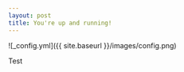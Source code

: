 ```yaml
---
layout: post
title: You're up and running!
---
```


![_config.yml]({{ site.baseurl }}/images/config.png)

Test

